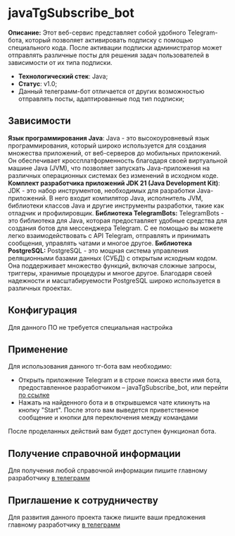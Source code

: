 # javaTgSubscribe_bot
**Описание:** Этот веб-сервис представляет собой удобного Telegram-бота, который позволяет активировать подписку с помощью специального кода. После активации подписки администратор может отправлять различные посты для решения задач пользователей в зависимости от их типа подписки.

* **Технологический стек**: Java;
* **Статус**: v1.0;
* Данный телеграмм-бот отличается от других возможностью отправлять посты, адаптированные под тип подписки;

## Зависимости
**Язык программирования Java**: Java - это высокоуровневый язык программирования, который широко используется для создания множества приложений, от веб-серверов до мобильных приложений. Он обеспечивает кроссплатформенность благодаря своей виртуальной машине Java (JVM), что позволяет запускать Java-приложения на различных операционных системах без изменений в исходном коде.
**Комплект разработчика приложений JDK 21 (Java Development Kit)**: JDK - это набор инструментов, необходимых для разработки Java-приложений. В него входит компилятор Java, исполнитель JVM, библиотеки классов Java и другие инструменты разработки, такие как отладчик и профилировщик.
**Библиотека TelegramBots:** TelegramBots - это библиотека для Java, которая предоставляет удобные средства для создания ботов для мессенджера Telegram. С ее помощью вы можете легко взаимодействовать с API Telegram, отправлять и принимать сообщения, управлять чатами и многое другое.
**Библиотека PostgreSQL:** PostgreSQL - это мощная система управления реляционными базами данных (СУБД) с открытым исходным кодом. Она поддерживает множество функций, включая сложные запросы, триггеры, хранимые процедуры и многое другое. Благодаря своей надежности и масштабируемости PostgreSQL широко используется в различных проектах.
## Конфигурация
Для данного ПО не требуется специальная настройка
## Применение
Для использования данного тг-бота вам необходимо:
* Открыть приложение Telegram и в строке поиска ввести имя бота, предоставленное разработчиком – javaTgSubscribe_bot, или перейти [по ссылке](https://t.me/javaTgSubscribe_bot)
* Нажать на найденного бота и в открывшемся чате кликнуть на кнопку "Start". После этого вам выведется приветственное сообщение и кнопки для переключения между командами 

После проделанных действий вам будет доступен функционал бота.
## Получение справочной информации
Для получения любой справочной информации пишите главному разработчику [в телеграмм](https://t.me/Anion11)
## Приглашение к сотрудничеству
Для развития данного проекта также пишите ваши предложения главному разработчику [в телеграмм](https://t.me/Anion11)
